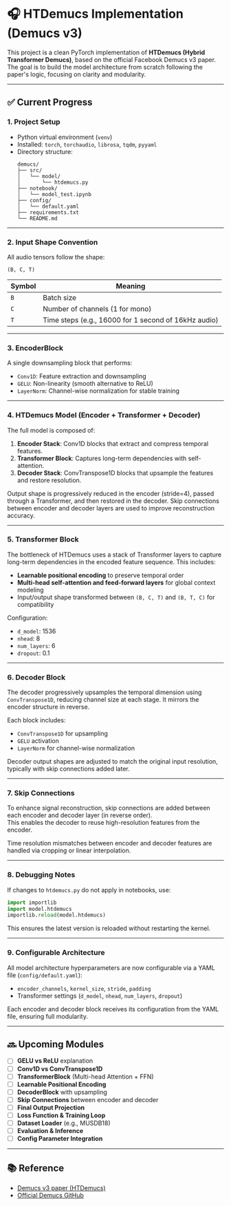 # 🎧 HTDemucs Implementation (Demucs v3)

This project is a clean PyTorch implementation of **HTDemucs (Hybrid Transformer Demucs)**, based on the official Facebook Demucs v3 paper. The goal is to build the model architecture from scratch following the paper's logic, focusing on clarity and modularity.

---

## ✅ Current Progress

### 1. Project Setup

- Python virtual environment (`venv`)
- Installed: `torch`, `torchaudio`, `librosa`, `tqdm`, `pyyaml`
- Directory structure:
  ```
  demucs/
  ├── src/
  │   └── model/
  │       └── htdemucs.py
  ├── notebook/
  │   └── model_test.ipynb
  ├── config/
  │   └── default.yaml
  ├── requirements.txt
  └── README.md
  ```

---

### 2. Input Shape Convention

All audio tensors follow the shape:

```
(B, C, T)
```

| Symbol | Meaning |
|--------|---------|
| `B` | Batch size |
| `C` | Number of channels (1 for mono) |
| `T` | Time steps (e.g., 16000 for 1 second of 16kHz audio) |

---

### 3. EncoderBlock

A single downsampling block that performs:

- `Conv1D`: Feature extraction and downsampling
- `GELU`: Non-linearity (smooth alternative to ReLU)
- `LayerNorm`: Channel-wise normalization for stable training

---

### 4. HTDemucs Model (Encoder + Transformer + Decoder)

The full model is composed of:

1. **Encoder Stack**: Conv1D blocks that extract and compress temporal features.
2. **Transformer Block**: Captures long-term dependencies with self-attention.
3. **Decoder Stack**: ConvTranspose1D blocks that upsample the features and restore resolution.

Output shape is progressively reduced in the encoder (stride=4), passed through a Transformer, and then restored in the decoder. Skip connections between encoder and decoder layers are used to improve reconstruction accuracy.

---

### 5. Transformer Block

The bottleneck of HTDemucs uses a stack of Transformer layers to capture long-term dependencies in the encoded feature sequence. This includes:

- **Learnable positional encoding** to preserve temporal order
- **Multi-head self-attention and feed-forward layers** for global context modeling
- Input/output shape transformed between `(B, C, T)` and `(B, T, C)` for compatibility

Configuration:
- `d_model`: 1536
- `nhead`: 8
- `num_layers`: 6
- `dropout`: 0.1

---

### 6. Decoder Block

The decoder progressively upsamples the temporal dimension using `ConvTranspose1D`, reducing channel size at each stage. It mirrors the encoder structure in reverse.

Each block includes:
- `ConvTranspose1D` for upsampling
- `GELU` activation
- `LayerNorm` for channel-wise normalization

Decoder output shapes are adjusted to match the original input resolution, typically with skip connections added later.

---

### 7. Skip Connections

To enhance signal reconstruction, skip connections are added between each encoder and decoder layer (in reverse order).  
This enables the decoder to reuse high-resolution features from the encoder.

Time resolution mismatches between encoder and decoder features are handled via cropping or linear interpolation.

---

### 8. Debugging Notes

If changes to `htdemucs.py` do not apply in notebooks, use:

```python
import importlib
import model.htdemucs
importlib.reload(model.htdemucs)
```

This ensures the latest version is reloaded without restarting the kernel.

---

### 9. Configurable Architecture

All model architecture hyperparameters are now configurable via a YAML file (`config/default.yaml`):

- `encoder_channels`, `kernel_size`, `stride`, `padding`
- Transformer settings (`d_model`, `nhead`, `num_layers`, `dropout`)

Each encoder and decoder block receives its configuration from the YAML file, ensuring full modularity.

---

## 🔜 Upcoming Modules

- [ ] **GELU vs ReLU** explanation
- [ ] **Conv1D vs ConvTranspose1D**
- [ ] **TransformerBlock** (Multi-head Attention + FFN)
- [ ] **Learnable Positional Encoding**
- [ ] **DecoderBlock** with upsampling
- [ ] **Skip Connections** between encoder and decoder
- [ ] **Final Output Projection**
- [ ] **Loss Function & Training Loop**
- [ ] **Dataset Loader** (e.g., MUSDB18)
- [ ] **Evaluation & Inference**
- [ ] **Config Parameter Integration**

---

## 📚 Reference

- [Demucs v3 paper (HTDemucs)](https://arxiv.org/abs/2211.08553)
- [Official Demucs GitHub](https://github.com/facebookresearch/demucs)
